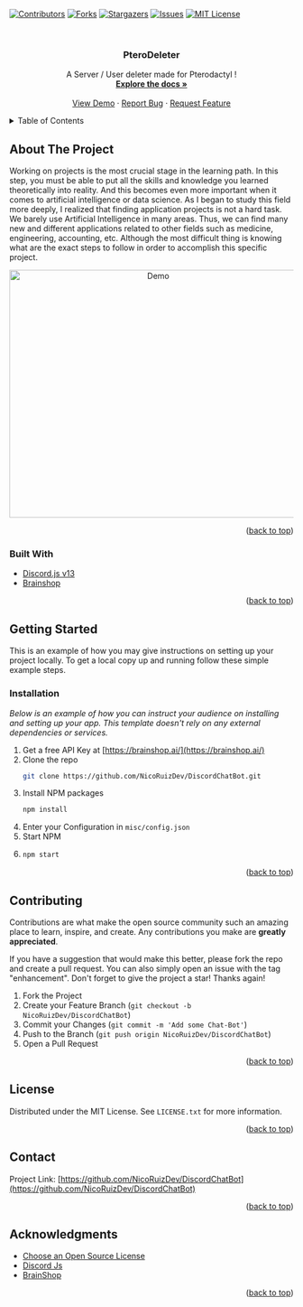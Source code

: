 <div id="top"></div>
<!--
*** Hi
-->



<!-- PROJECT SHIELDS -->
<!--
*** I'm using markdown "reference style" links for readability.
*** Reference links are enclosed in brackets [ ] instead of parentheses ( ).
*** See the bottom of this document for the declaration of the reference variables
*** for contributors-url, forks-url, etc. This is an optional, concise syntax you may use.
*** https://www.markdownguide.org/basic-syntax/#reference-style-links
-->
[![Contributors][contributors-shield]][contributors-url]
[![Forks][forks-shield]][forks-url]
[![Stargazers][stars-shield]][stars-url]
[![Issues][issues-shield]][issues-url]
[![MIT License][license-shield]][license-url]



<!-- PROJECT LOGO -->
<br />
<div align="center">
  

  <h3 align="center">PteroDeleter</h3>

  <p align="center">
    A Server / User deleter made for Pterodactyl !
    <br />
    <a href="https://github.com/NicoRuizDev/PteroDeleter"><strong>Explore the docs »</strong></a>
    <br />
    <br />
    <a href="https://github.com/NicoRuizDev/PteroDeleter">View Demo</a>
    ·
    <a href="https://github.com/NicoRuizDev/PteroDeleter/issues">Report Bug</a>
    ·
    <a href="https://github.com/NicoRuizDev/PteroDeleter/issues">Request Feature</a>
  </p>
</div>



<!-- TABLE OF CONTENTS -->
<details>
  <summary>Table of Contents</summary>
  <ol>
    <li><a href="#about-the-project">About The Project</a></li>
    <li><a href="#installation">Installation</a></li>
    <li><a href="#contributing">Contributing</a></li>
    <li><a href="#license">License</a></li>
    <li><a href="#contact">Contact</a></li>
    <li><a href="#acknowledgments">Acknowledgments</a></li>
  </ol>
</details>



<!-- ABOUT THE PROJECT -->
## About The Project

Working on projects is the most crucial stage in the learning path. In this step, you must be able to put all the skills and knowledge you learned theoretically into reality. And this becomes even more important when it comes to artificial intelligence or data science.
As I began to study this field more deeply, I realized that finding application projects is not a hard task. We barely use Artificial Intelligence in many areas. Thus, we can find many new and different applications related to other fields such as medicine, engineering, accounting, etc. Although the most difficult thing is knowing what are the exact steps to follow in order to accomplish this specific project.


<div align="center">
<img src="https://i.ibb.co/nfHKXmh/demo.png" alt="Demo" width="512" height="439">
</div>

<p align="right">(<a href="#top">back to top</a>)</p>



### Built With

* [Discord.js v13](https://discordjs.guide/additional-info/changes-in-v13.html#before-you-start)
* [Brainshop](https://brainshop.ai/)

<p align="right">(<a href="#top">back to top</a>)</p>



<!-- GETTING STARTED -->
## Getting Started

This is an example of how you may give instructions on setting up your project locally.
To get a local copy up and running follow these simple example steps.


### Installation

_Below is an example of how you can instruct your audience on installing and setting up your app. This template doesn't rely on any external dependencies or services._

1. Get a free API Key at [https://brainshop.ai/](https://brainshop.ai/)
2. Clone the repo
   ```sh
   git clone https://github.com/NicoRuizDev/DiscordChatBot.git
   ```
3. Install NPM packages
   ```sh
   npm install
   ```
4. Enter your Configuration in `misc/config.json`
5. Start NPM
6. ```sh
   npm start
   ```


<p align="right">(<a href="#top">back to top</a>)</p>



<!-- CONTRIBUTING -->
## Contributing

Contributions are what make the open source community such an amazing place to learn, inspire, and create. Any contributions you make are **greatly appreciated**.

If you have a suggestion that would make this better, please fork the repo and create a pull request. You can also simply open an issue with the tag "enhancement".
Don't forget to give the project a star! Thanks again!

1. Fork the Project
2. Create your Feature Branch (`git checkout -b NicoRuizDev/DiscordChatBot`)
3. Commit your Changes (`git commit -m 'Add some Chat-Bot'`)
4. Push to the Branch (`git push origin NicoRuizDev/DiscordChatBot`)
5. Open a Pull Request

<p align="right">(<a href="#top">back to top</a>)</p>



<!-- LICENSE -->
## License

Distributed under the MIT License. See `LICENSE.txt` for more information.

<p align="right">(<a href="#top">back to top</a>)</p>



<!-- CONTACT -->
## Contact

Project Link: [https://github.com/NicoRuizDev/DiscordChatBot](https://github.com/NicoRuizDev/DiscordChatBot)

<p align="right">(<a href="#top">back to top</a>)</p>



<!-- ACKNOWLEDGMENTS -->
## Acknowledgments

* [Choose an Open Source License](https://choosealicense.com)
* [Discord Js](https://discordjs.guide/additional-info/changes-in-v13.html#before-you-start)
* [BrainShop](https://brainshop.ai/)

<p align="right">(<a href="#top">back to top</a>)</p>



<!-- MARKDOWN LINKS & IMAGES -->
<!-- https://www.markdownguide.org/basic-syntax/#reference-style-links -->
[contributors-shield]: https://img.shields.io/github/contributors/NicoRuizDev/PteroDeleter.svg?style=for-the-badge
[contributors-url]: https://github.com/NicoRuizDev/PteroDeleter/graphs/contributors
[forks-shield]: https://img.shields.io/github/forks/NicoRuizDev/PteroDeleter.svg?style=for-the-badge
[forks-url]: https://github.com/NicoRuizDev/PteroDeleter/network/members
[stars-shield]: https://img.shields.io/github/stars/NicoRuizDev/PteroDeleter.svg?style=for-the-badge
[stars-url]: https://github.com/NicoRuizDev/PteroDeleter/stargazers
[issues-shield]: https://img.shields.io/github/issues/NicoRuizDev/PteroDeleter.svg?style=for-the-badge
[issues-url]: https://github.com/NicoRuizDev/DiscordChatBot/issues
[license-shield]: https://img.shields.io/github/license/NicoRuizDev/PteroDeleter.svg?style=for-the-badge
[license-url]: https://github.com/NicoRuizDev/PteroDeleter/blob/master/LICENSE.txt
[product-screenshot]: images/screenshot.png
